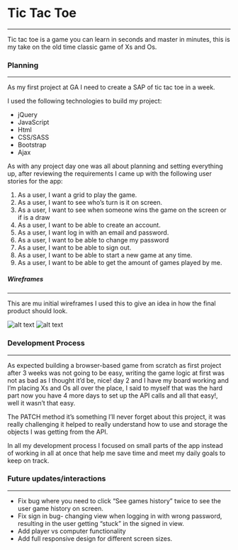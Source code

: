  # Tic Tac Toe
_______________________

Tic tac toe is a game you can learn in seconds and master in minutes, this is my take on the old time classic game of Xs and Os.

### Planning
_________________________________________

As my first project at GA I need to create a SAP of tic tac toe in a week.

I used the following technologies to build my project:

* jQuery
* JavaScript
* Html
* CSS/SASS
* Bootstrap
* Ajax

As with any project day one was all about planning and setting everything up, after reviewing the requirements I came up with the following user stories for the app:

1. As a user, I want a grid to play the game.
2. As a user, I want to see who’s turn is it on screen.
3. As a user, I want to see when someone wins the game on the screen or if is a draw
4. As a user, I want to be able to create an account.
5. As a user, I want log in with an email and password.
6. As a user, I want to be able to change my password
7. As a user, I want to be able to sign out.
8. As a user, I want to be able to start a new game at any time.
9. As a user, I want to be able to get the amount of games played by me.

##### Wireframes
_______________________

This are mu initial wireframes I used this to give an idea in how the final product should look.

![alt text](https://github.com/rpinales87/tic-tac-toe-client/tree/master/public/laptop1.jpg)
![alt text](https://github.com/rpinales87/tic-tac-toe-client/tree/master/public/laptop2.jpg)
### Development Process
_____

As expected building a browser-based game from scratch as first project after 3 weeks was not going to be easy, writing the game logic at first was not as bad as I thought it’d be, nice! day 2 and I have my board working and I’m placing Xs and Os all over the place, I said to myself that was the hard part now you have 4 more days to set up the API calls and all that easy!, well it wasn’t that easy.

The PATCH method it’s something I’ll never forget about this project, it was really challenging it helped to really understand how to use and storage the objects I was getting from the API.

In all my development process I focused on small parts of the app instead of working in all at once that help me save time and meet my daily goals to keep on track.

### Future updates/interactions
____

- Fix bug where you need to click “See games history” twice to see the user game history on screen.
- Fix sign in bug- changing view when logging in with wrong password, resulting in the user getting “stuck” in the signed in view.
- Add player vs computer functionality
- Add full responsive design for different screen sizes.
